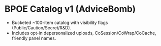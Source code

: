 # BPOE Catalog v1 (AdviceBomb)
- Bucketed ~100-item catalog with visibility flags (Public/Caution/Secret/R&D).
- Includes opt-in depersonalized uploads, CoSession/CoWrap/CoCache, friendly panel names.

